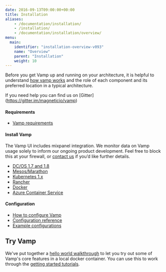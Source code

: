 ```yaml
---
date: 2016-09-13T09:00:00+00:00
title: Installation
aliases:
    - /documentation/installation/
    - /installation/
    - /documentation/installation/overview/
menu:
  main:
    identifier: "installation-overview-v093"
    name: "Overview"
    parent: "Installation"
    weight: 10
---
```

Before you get Vamp up and running on your architecture, it is helpful to understand [how vamp works](/documentation/how-vamp-works/architecture-and-components) and the role of each component and its preferred location in a typical architecture.  

If you need help you can find us on [Gitter] (https://gitter.im/magneticio/vamp)

#### Requirements

* [Vamp requirements](/documentation/how-vamp-works/requirements)

#### Install Vamp
The Vamp UI includes mixpanel integration. We monitor data on Vamp usage solely to inform our ongoing product development. Feel free to block this at your firewall, or [contact us](contact) if you’d like further details.

* [DC/OS 1.7 and 1.8](/documentation/installation/v0.9.3/dcos)
* [Mesos/Marathon](/documentation/installation/v0.9.3/mesos-marathon)
* [Kubernetes 1.x](/documentation/installation/v0.9.3/kubernetes)
* [Rancher](/documentation/installation/v0.9.3/rancher)
* [Docker](/documentation/installation/v0.9.3/docker)
* [Azure Container Service](/documentation/installation/v0.9.3/azure-container-service)

#### Configuration

* [How to configure Vamp](/documentation/installation/v0.9.3/configure-vamp/)
* [Configuration reference](/documentation/installation/v0.9.3/configuration-reference/)
* [Example configurations](/documentation/installation/v0.9.3/example-configurations/)

## Try Vamp

We've put together a [hello world walkthrough](/documentation/installation/v0.9.3/hello-world/) to let you try out some of Vamp's core features in a local docker container. You can use this to work through the [getting started tutorials](/documentation/tutorials/overview).


